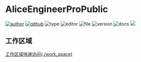 # AliceEngineerProPublic

[![author](https://img.shields.io/badge/Author-Alice-orange)](https://t.me/AliceEngineerPro
) [![github](https://img.shields.io/badge/Github-AliceEngineerPro-green)](https://github.com/AliceEngineerPro) ![type](https://img.shields.io/badge/Type-Readme-blue) ![editor](https://img.shields.io/badge/Editor-Typoar-yellow) ![file](https://img.shields.io/badge/File-Markdown-orange) ![version](https://img.shields.io/badge/Version-ReleaseMaster-blue) ![docs](https://img.shields.io/badge/Docs-Passing-brightgreen) ![](https://img.shields.io/badge/%E7%AD%89%E6%88%91%E4%BB%A3%E7%A0%81%E7%BC%96%E6%88%90-%E5%A8%B6%E4%BD%A0%E4%B8%BA%E5%A6%BB%E5%8F%AF%E5%A5%BD-red)

## 工作区域

[工作区域快速访问\(./work_space)](https://github.com/AliceEngineerPro/AliceEngineerProPublic/tree/ReleaseMaster/work_space)

